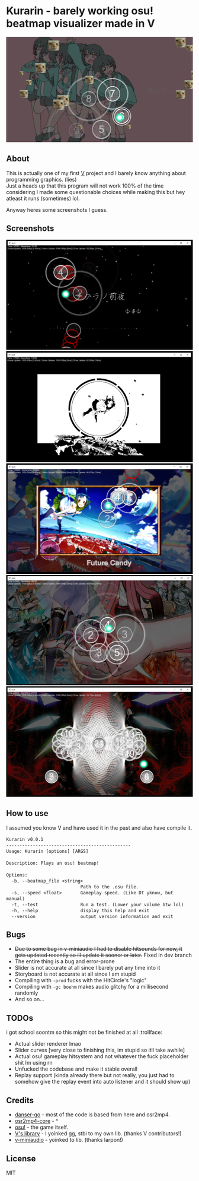 # Kurarin - barely working osu! beatmap visualizer made in V

![logo](assets/screenshots/logo.png)

## About

This is actually one of my first [V](https://vlang.io) project and I barely know anything about programming graphics. (lies) <br/>
Just a heads up that this program will not work 100% of the time considering I made some questionable choices while making this but hey atleast it runs (sometimes) lol.

Anyway heres some screenshots I guess.

## Screenshots

![1](assets/screenshots/1.png)
![2](assets/screenshots/3.png)
![3](assets/screenshots/5.png)
![4](assets/screenshots/6.png)
![5](assets/screenshots/7.png)

## How to use

I assumed you know V and have used it in the past and also have compile it. <br/>

```none
Kurarin v0.0.1
-----------------------------------------------
Usage: Kurarin [options] [ARGS]

Description: Plays an osu! beatmap!

Options:
  -b, --beatmap_file <string>
                            Path to the .osu file.
  -s, --speed <float>       Gameplay speed. (Like DT yknow, but manual)
  -t, --test                Run a test. (Lower your volume btw lol)
  -h, --help                display this help and exit
  --version                 output version information and exit
```



## Bugs

* ~~Due to some bug in v-miniaudio I had to disable hitsounds for now, it gets updated recently so ill update it sooner or later.~~ Fixed in dev branch
* The entire thing is a bug and error-prone
* Slider is not accurate at all since I barely put any time into it
* Storyboard is not accurate at all since I am stupid
* Compiling with `-prod` fucks with the HitCircle's "logic"
* Compiling with `-gc boehm` makes audio glitchy for a millisecond randomly
* And so on...

## TODOs

i got school soontm so this might not be finished at all :trollface:

* Actual slider renderer lmao
* Slider curves [very close to finishing this, im stupid so itll take awhile]
* Actual osu! gameplay hitsystem and not whatever the fuck placeholder shit Im using rn
* Unfucked the codebase and make it stable overall
* Replay support (kinda already there but not really, you just had to somehow give the replay event into auto listener and it should show up)

## Credits

* [danser-go](https://github.com/Wieku/danser-go) - most of the code is based from here and osr2mp4.
* [osr2mp4-core](https://github.com/uyitroa/osr2mp4-core) - ^
* [osu!](https://osu.ppy.sh/home) - the game itself.
* [V's library](https://github.com/vlang/v/vlib) - I yoinked gg, stbi to my own lib. (thanks V contributors!)
* [v-miniaudio](https://github.com/Larpon/v-miniaudio) - yoinked to lib. (thanks larpon!)
## License

MIT
